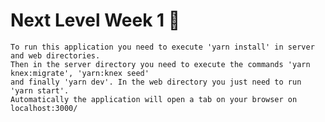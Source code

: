 # Next Level Week 1 🚀

    To run this application you need to execute 'yarn install' in server and web directories. 
    Then in the server directory you need to execute the commands 'yarn knex:migrate', 'yarn:knex seed' 
    and finally 'yarn dev'. In the web directory you just need to run 'yarn start'. 
    Automatically the application will open a tab on your browser on localhost:3000/
    
